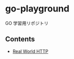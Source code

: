 # go-playground

GO 学習用リポジトリ

## Contents

- [Real World HTTP](https://www.amazon.co.jp/dp/4873118042)
